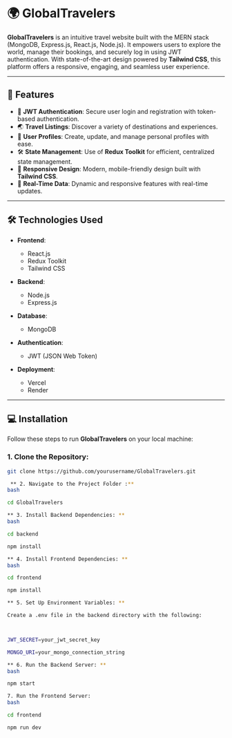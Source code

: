 # 🌍 GlobalTravelers

**GlobalTravelers** is an intuitive travel website built with the MERN stack (MongoDB, Express.js, React.js, Node.js). It empowers users to explore the world, manage their bookings, and securely log in using JWT authentication. With state-of-the-art design powered by **Tailwind CSS**, this platform offers a responsive, engaging, and seamless user experience.

---

## 🚀 Features

- 🔐 **JWT Authentication**: Secure user login and registration with token-based authentication.
- 🌏 **Travel Listings**: Discover a variety of destinations and experiences.
- 👤 **User Profiles**: Create, update, and manage personal profiles with ease.
- 🛠️ **State Management**: Use of **Redux Toolkit** for efficient, centralized state management.
- 📱 **Responsive Design**: Modern, mobile-friendly design built with **Tailwind CSS**.
- 🔄 **Real-Time Data**: Dynamic and responsive features with real-time updates.

---

## 🛠️ Technologies Used

- **Frontend**:
  - React.js
  - Redux Toolkit
  - Tailwind CSS

- **Backend**:
  - Node.js
  - Express.js

- **Database**:
  - MongoDB

- **Authentication**:
  - JWT (JSON Web Token)

- **Deployment**:
  -  Vercel
  -  Render

---

## 💻 Installation

Follow these steps to run **GlobalTravelers** on your local machine:

### 1. Clone the Repository:
```bash
git clone https://github.com/yourusername/GlobalTravelers.git

 ** 2. Navigate to the Project Folder :**
bash

cd GlobalTravelers

** 3. Install Backend Dependencies: **
bash

cd backend

npm install

** 4. Install Frontend Dependencies: **
bash

cd frontend

npm install

** 5. Set Up Environment Variables: **

Create a .env file in the backend directory with the following:



JWT_SECRET=your_jwt_secret_key

MONGO_URI=your_mongo_connection_string

** 6. Run the Backend Server: **
bash

npm start

7. Run the Frontend Server:
bash

cd frontend

npm run dev
